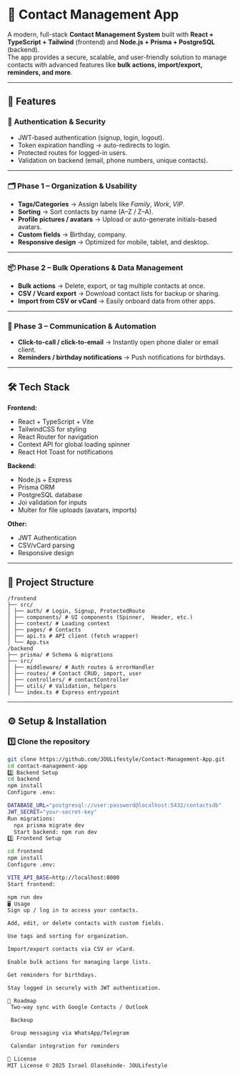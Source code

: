 # 📇 Contact Management App

A modern, full-stack **Contact Management System** built with **React + TypeScript + Tailwind** (frontend) and **Node.js + Prisma + PostgreSQL** (backend).  
The app provides a secure, scalable, and user-friendly solution to manage contacts with advanced features like **bulk actions, import/export, reminders, and more**.

---

## 🚀 Features

### 🔐 Authentication & Security
- JWT-based authentication (signup, login, logout).
- Token expiration handling → auto-redirects to login.
- Protected routes for logged-in users.
- Validation on backend (email, phone numbers, unique contacts).

---

### 🗂 Phase 1 – Organization & Usability
- **Tags/Categories** → Assign labels like *Family*, *Work*, *VIP*.
- **Sorting** → Sort contacts by name (A–Z / Z–A).
- **Profile pictures / avatars** → Upload or auto-generate initials-based avatars.
- **Custom fields** → Birthday, company.
- **Responsive design** → Optimized for mobile, tablet, and desktop.

---

### 📦 Phase 2 – Bulk Operations & Data Management
- **Bulk actions** → Delete, export, or tag multiple contacts at once.
- **CSV / Vcard export** → Download contact lists for backup or sharing.
- **Import from CSV or vCard** → Easily onboard data from other apps.

---

### 💬 Phase 3 – Communication & Automation
- **Click-to-call / click-to-email** → Instantly open phone dialer or email client.
- **Reminders / birthday notifications** → Push notifications for birthdays.

---

## 🛠 Tech Stack

**Frontend:**
- React + TypeScript + Vite
- TailwindCSS for styling
- React Router for navigation
- Context API for global loading spinner
- React Hot Toast for notifications

**Backend:**
- Node.js + Express
- Prisma ORM
- PostgreSQL database
- Joi validation for inputs
- Multer for file uploads (avatars, imports)

**Other:**
- JWT Authentication
- CSV/vCard parsing
- Responsive design

---

## 📂 Project Structure
```
/frontend
├── src/
│ ├── auth/ # Login, Signup, ProtectedRoute
│ ├── components/ # UI components (Spinner,  Header, etc.)
│ ├── context/ # Loading context
│ ├── pages/ # Contacts
│ ├── api.ts # API client (fetch wrapper)
│ └── App.tsx
/backend
├── prisma/ # Schema & migrations
├── src/
│ ├── middleware/ # Auth routes & errorHandler
│ ├── routes/ # Contact CRUD, import, user
│ ├── controllers/ # contactController
│ ├── utils/ # Validation, helpers
│ └── index.ts # Express entrypoint

```

---

## ⚙️ Setup & Installation

### 1️⃣ Clone the repository
```bash
git clone https://github.com/JOULifestyle/Contact-Management-App.git
cd contact-management-app
2️⃣ Backend Setup
cd backend
npm install
Configure .env:

DATABASE_URL="postgresql://user:password@localhost:5432/contactsdb"
JWT_SECRET="your-secret-key"
Run migrations:
  npx prisma migrate dev
  Start backend: npm run dev
3️⃣ Frontend Setup

cd frontend
npm install
Configure .env:

VITE_API_BASE=http://localhost:8000
Start frontend:

npm run dev
🖥 Usage
Sign up / log in to access your contacts.

Add, edit, or delete contacts with custom fields.

Use tags and sorting for organization.

Import/export contacts via CSV or vCard.

Enable bulk actions for managing large lists.

Get reminders for birthdays.

Stay logged in securely with JWT authentication.

📌 Roadmap
 Two-way sync with Google Contacts / Outlook

 Backeup

 Group messaging via WhatsApp/Telegram

 Calendar integration for reminders

📄 License
MIT License © 2025 Israel Olasehinde- JOULifestyle